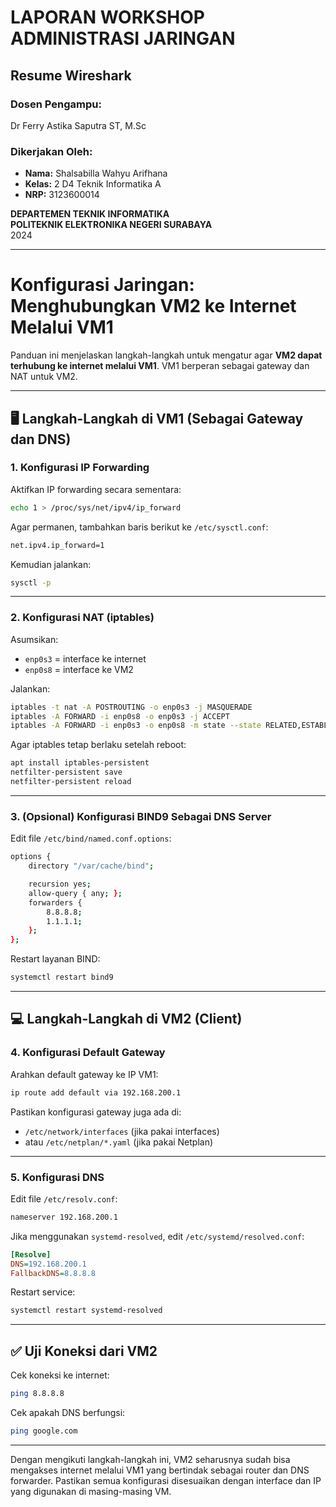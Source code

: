 # **LAPORAN WORKSHOP ADMINISTRASI JARINGAN**

## **Resume Wireshark**

### **Dosen Pengampu:**
Dr Ferry Astika Saputra ST, M.Sc

### **Dikerjakan Oleh:**
- **Nama:** Shalsabilla Wahyu Arifhana  
- **Kelas:** 2 D4 Teknik Informatika A  
- **NRP:** 3123600014  

**DEPARTEMEN TEKNIK INFORMATIKA**  
**POLITEKNIK ELEKTRONIKA NEGERI SURABAYA**  
2024

---

# **Konfigurasi Jaringan: Menghubungkan VM2 ke Internet Melalui VM1**

Panduan ini menjelaskan langkah-langkah untuk mengatur agar **VM2 dapat terhubung ke internet melalui VM1**. VM1 berperan sebagai gateway dan NAT untuk VM2.

---

## 🖥️ **Langkah-Langkah di VM1 (Sebagai Gateway dan DNS)**

### **1. Konfigurasi IP Forwarding**

Aktifkan IP forwarding secara sementara:

```bash
echo 1 > /proc/sys/net/ipv4/ip_forward
```

Agar permanen, tambahkan baris berikut ke `/etc/sysctl.conf`:

```bash
net.ipv4.ip_forward=1
```

Kemudian jalankan:

```bash
sysctl -p
```

---

### **2. Konfigurasi NAT (iptables)**

Asumsikan:
- `enp0s3` = interface ke internet
- `enp0s8` = interface ke VM2

Jalankan:

```bash
iptables -t nat -A POSTROUTING -o enp0s3 -j MASQUERADE
iptables -A FORWARD -i enp0s8 -o enp0s3 -j ACCEPT
iptables -A FORWARD -i enp0s3 -o enp0s8 -m state --state RELATED,ESTABLISHED -j ACCEPT
```

Agar iptables tetap berlaku setelah reboot:

```bash
apt install iptables-persistent
netfilter-persistent save
netfilter-persistent reload
```

---

### **3. (Opsional) Konfigurasi BIND9 Sebagai DNS Server**

Edit file `/etc/bind/named.conf.options`:

```bash
options {
    directory "/var/cache/bind";

    recursion yes;
    allow-query { any; };
    forwarders {
        8.8.8.8;
        1.1.1.1;
    };
};
```

Restart layanan BIND:

```bash
systemctl restart bind9
```

---

## 💻 **Langkah-Langkah di VM2 (Client)**

### **4. Konfigurasi Default Gateway**

Arahkan default gateway ke IP VM1:

```bash
ip route add default via 192.168.200.1
```

Pastikan konfigurasi gateway juga ada di:
- `/etc/network/interfaces` (jika pakai interfaces)
- atau `/etc/netplan/*.yaml` (jika pakai Netplan)

---

### **5. Konfigurasi DNS**

Edit file `/etc/resolv.conf`:

```bash
nameserver 192.168.200.1
```

Jika menggunakan `systemd-resolved`, edit `/etc/systemd/resolved.conf`:

```ini
[Resolve]
DNS=192.168.200.1
FallbackDNS=8.8.8.8
```

Restart service:

```bash
systemctl restart systemd-resolved
```

---

## ✅ **Uji Koneksi dari VM2**

Cek koneksi ke internet:

```bash
ping 8.8.8.8
```

Cek apakah DNS berfungsi:

```bash
ping google.com
```

---

Dengan mengikuti langkah-langkah ini, VM2 seharusnya sudah bisa mengakses internet melalui VM1 yang bertindak sebagai router dan DNS forwarder. Pastikan semua konfigurasi disesuaikan dengan interface dan IP yang digunakan di masing-masing VM.

